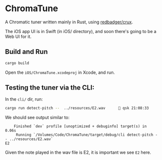 # ChromaTune

A Chromatic tuner written mainly in Rust, using [redbadger/crux](https://github.com/redbadger/crux).

The iOS app UI is in Swift (in iOS/ directory), and soon there's going to be a Web UI for it.

## Build and Run

```sh
cargo build
```

Open the `iOS/ChromaTune.xcodeproj` in Xcode, and run.

## Testing the tuner via the CLI:

In the `cli/` dir, run:

```sh
cargo run detect-pitch --  ../resources/E2.wav      󱃾 qsk 21:08:33
```

We should see output similar to:

```
    Finished `dev` profile [unoptimized + debuginfo] target(s) in 0.06s
     Running `/Volumes/Code/ChromaTune/target/debug/cli detect-pitch -- ../resources/E2.wav`
E2
```

Given the note played in the wav file is E2, it is important we see `E2` here.
